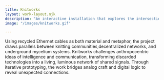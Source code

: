 ```yaml
---
title: Knitworks
layout: work-layout.njk
description: "An interactive installation that explores the intersection of fiber arts and network infrastructure."
image: "/images/knitworks.gif"

---
```


 Using recycled Ethernet cables as both material and metaphor, the project draws parallels between knitting communities,decentralized networks, and underground mycelium systems. Knitworks challenges anthropocentric ideas of intelligence and communication, transforming discarded technologies into a living, luminous network of shared signals. Through iterative prototyping, the work bridges analog craft and digital logic to reveal unexpected connections.

